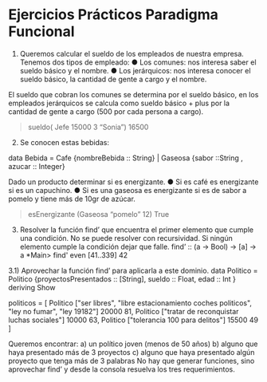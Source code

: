 
# Ejercicios Prácticos Paradigma Funcional

1) Queremos calcular el sueldo de los empleados de nuestra empresa. Tenemos dos tipos de empleado:
● Los comunes: nos interesa saber el sueldo básico y el nombre.
● Los jerárquicos: nos interesa conocer el sueldo básico, la cantidad de gente a cargo y el nombre.
 
El sueldo que cobran los comunes se determina por el sueldo básico, en los empleados  jerárquicos se calcula como sueldo básico + plus por la cantidad de gente a cargo (500 por cada persona a cargo).
 	
> sueldo( Jefe 15000 3 “Sonia”)
16500

2) Se conocen estas bebidas:
 
data Bebida = Cafe {nombreBebida :: String} |
            Gaseosa {sabor ::String , azucar :: Integer}

Dado un producto determinar si es energizante.
●      Si es café es energizante si es un capuchino.
●   Si es una gaseosa es energizante si es de sabor a pomelo y tiene más de 10gr de azúcar.
>esEnergizante (Gaseosa “pomelo” 12)
True
 
3) Resolver la función find’ que encuentra el primer elemento que cumple una condición. No se puede resolver con recursividad. Si ningún elemento cumple la condición dejar que falle.
find’ :: (a -> Bool) -> [a] -> a
 *Main> find' even [41..339]
 42

3.1) Aprovechar la función find’ para aplicarla a este dominio.
data Politico = Politico {proyectosPresentados :: [String], sueldo :: Float, edad :: Int } deriving Show
 
politicos = [ Politico ["ser libres", "libre estacionamiento coches politicos", "ley no fumar", "ley 19182"] 20000 81, Politico ["tratar de reconquistar luchas sociales"] 10000 63, Politico ["tolerancia 100 para delitos"] 15500 49 ]
 
Queremos encontrar:
a)  un político joven (menos de 50 años)
b)  alguno que haya presentado más de 3 proyectos
c) alguno que haya presentado algún proyecto que tenga más de 3 palabras
No hay que generar funciones, sino aprovechar find’ y desde la consola resuelva los tres requerimientos.

